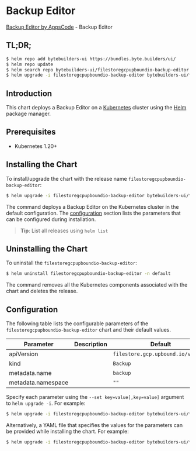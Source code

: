 # Backup Editor

[Backup Editor by AppsCode](https://byte.builders) - Backup Editor

## TL;DR;

```bash
$ helm repo add bytebuilders-ui https://bundles.byte.builders/ui/
$ helm repo update
$ helm search repo bytebuilders-ui/filestoregcpupboundio-backup-editor --version=v0.4.18
$ helm upgrade -i filestoregcpupboundio-backup-editor bytebuilders-ui/filestoregcpupboundio-backup-editor -n default --create-namespace --version=v0.4.18
```

## Introduction

This chart deploys a Backup Editor on a [Kubernetes](http://kubernetes.io) cluster using the [Helm](https://helm.sh) package manager.

## Prerequisites

- Kubernetes 1.20+

## Installing the Chart

To install/upgrade the chart with the release name `filestoregcpupboundio-backup-editor`:

```bash
$ helm upgrade -i filestoregcpupboundio-backup-editor bytebuilders-ui/filestoregcpupboundio-backup-editor -n default --create-namespace --version=v0.4.18
```

The command deploys a Backup Editor on the Kubernetes cluster in the default configuration. The [configuration](#configuration) section lists the parameters that can be configured during installation.

> **Tip**: List all releases using `helm list`

## Uninstalling the Chart

To uninstall the `filestoregcpupboundio-backup-editor`:

```bash
$ helm uninstall filestoregcpupboundio-backup-editor -n default
```

The command removes all the Kubernetes components associated with the chart and deletes the release.

## Configuration

The following table lists the configurable parameters of the `filestoregcpupboundio-backup-editor` chart and their default values.

|     Parameter      | Description |                    Default                    |
|--------------------|-------------|-----------------------------------------------|
| apiVersion         |             | <code>filestore.gcp.upbound.io/v1beta1</code> |
| kind               |             | <code>Backup</code>                           |
| metadata.name      |             | <code>backup</code>                           |
| metadata.namespace |             | <code>""</code>                               |


Specify each parameter using the `--set key=value[,key=value]` argument to `helm upgrade -i`. For example:

```bash
$ helm upgrade -i filestoregcpupboundio-backup-editor bytebuilders-ui/filestoregcpupboundio-backup-editor -n default --create-namespace --version=v0.4.18 --set apiVersion=filestore.gcp.upbound.io/v1beta1
```

Alternatively, a YAML file that specifies the values for the parameters can be provided while
installing the chart. For example:

```bash
$ helm upgrade -i filestoregcpupboundio-backup-editor bytebuilders-ui/filestoregcpupboundio-backup-editor -n default --create-namespace --version=v0.4.18 --values values.yaml
```

